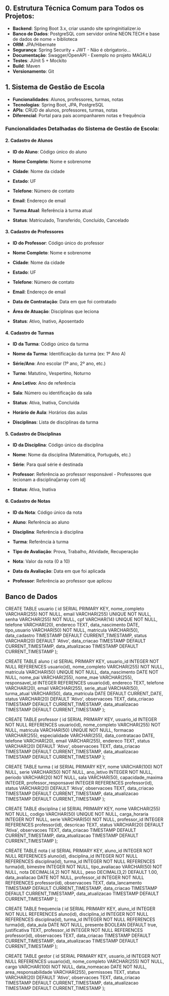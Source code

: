 ## 0. Estrutura Técnica Comum para Todos os Projetos:
- **Backend**: Spring Boot 3.x, criar usando site springinitializer.io
- **Banco de Dados**: PostgreSQL com servidor online NEON.TECH e base de dados de nome = biblioteca
- **ORM**: JPA/Hibernate
- **Segurança**: Spring Security + JWT - Não é obrigatorio...
- **Documentação**: Swagger/OpenAPI - Exemplo no projeto MAGALU
- **Testes**: JUnit 5 + Mockito
- **Build**: Maven
- **Versionamento**: Git

## 1. Sistema de Gestão de Escola
- **Funcionalidades**: Alunos, professores, turmas, notas
- **Tecnologias**: Spring Boot, JPA, PostgreSQL
- **APIs**: CRUD de alunos, professores, turmas, notas
- **Diferencial**: Portal para pais acompanharem notas e frequência

### Funcionalidades Detalhadas do Sistema de Gestão de Escola:

#### 2. Cadastro de Alunos
- **ID do Aluno**: Código único do aluno
- **Nome Completo**: Nome e sobrenome

- **Cidade**: Nome da cidade
- **Estado**: UF

- **Telefone**: Número de contato
- **Email**: Endereço de email

- **Turma Atual**: Referência à turma atual
- **Status**: Matriculado, Transferido, Concluído, Cancelado

#### 3. Cadastro de Professores
- **ID do Professor**: Código único do professor
- **Nome Completo**: Nome e sobrenome

- **Cidade**: Nome da cidade
- **Estado**: UF

- **Telefone**: Número de contato
- **Email**: Endereço de email

- **Data de Contratação**: Data em que foi contratado

- **Área de Atuação**: Disciplinas que leciona
- **Status**: Ativo, Inativo, Aposentado


#### 4. Cadastro de Turmas
- **ID da Turma**: Código único da turma
- **Nome da Turma**: Identificação da turma (ex: 1º Ano A)

- **Série/Ano**: Ano escolar (1º ano, 2º ano, etc.)
- **Turno**: Matutino, Vespertino, Noturno

- **Ano Letivo**: Ano de referência

- **Sala**: Número ou identificação da sala

- **Status**: Ativa, Inativa, Concluída
- **Horário de Aula**: Horários das aulas
- **Disciplinas**: Lista de disciplinas da turma


#### 5. Cadastro de Disciplinas
- **ID da Disciplina**: Código único da disciplina
- **Nome**: Nome da disciplina (Matemática, Português, etc.)

- **Série**: Para qual série é destinada

- **Professor**: Referência ao professor responsável - Professores que lecionam a disciplina[array com id]

- **Status**: Ativa, Inativa

#### 6. Cadastro de Notas
- **ID da Nota**: Código único da nota
- **Aluno**: Referência ao aluno
- **Disciplina**: Referência à disciplina
- **Turma**: Referência à turma

- **Tipo de Avaliação**: Prova, Trabalho, Atividade, Recuperação
- **Nota**: Valor da nota (0 a 10)
- **Data da Avaliação**: Data em que foi aplicada

- **Professor**: Referência ao professor que aplicou


## Banco de Dados
CREATE TABLE usuario (
    id SERIAL PRIMARY KEY,
    nome_completo VARCHAR(255) NOT NULL,
    email VARCHAR(255) UNIQUE NOT NULL,
    senha VARCHAR(255) NOT NULL,
    cpf VARCHAR(14) UNIQUE NOT NULL,
    telefone VARCHAR(20),
    endereco TEXT,
    data_nascimento DATE,
    tipo_usuario VARCHAR(50) NOT NULL,
    matricula VARCHAR(50),
    data_cadastro TIMESTAMP DEFAULT CURRENT_TIMESTAMP,
    status VARCHAR(20) DEFAULT 'Ativo',
    data_criacao TIMESTAMP DEFAULT CURRENT_TIMESTAMP,
    data_atualizacao TIMESTAMP DEFAULT CURRENT_TIMESTAMP
);

CREATE TABLE aluno (
    id SERIAL PRIMARY KEY,
    usuario_id INTEGER NOT NULL REFERENCES usuario(id),
    nome_completo VARCHAR(255) NOT NULL,
    matricula VARCHAR(50) UNIQUE NOT NULL,
    data_nascimento DATE NOT NULL,
    nome_pai VARCHAR(255),
    nome_mae VARCHAR(255),
    responsavel_id INTEGER REFERENCES usuario(id),
    endereco TEXT,
    telefone VARCHAR(20),
    email VARCHAR(255),
    serie_atual VARCHAR(50),
    turma_atual VARCHAR(50),
    data_matricula DATE DEFAULT CURRENT_DATE,
    status VARCHAR(20) DEFAULT 'Ativo',
    observacoes TEXT,
    data_criacao TIMESTAMP DEFAULT CURRENT_TIMESTAMP,
    data_atualizacao TIMESTAMP DEFAULT CURRENT_TIMESTAMP
);

CREATE TABLE professor (
    id SERIAL PRIMARY KEY,
    usuario_id INTEGER NOT NULL REFERENCES usuario(id),
    nome_completo VARCHAR(255) NOT NULL,
    matricula VARCHAR(50) UNIQUE NOT NULL,
    formacao VARCHAR(255),
    especialidade VARCHAR(255),
    data_contratacao DATE,
    telefone VARCHAR(20),
    email VARCHAR(255),
    endereco TEXT,
    status VARCHAR(20) DEFAULT 'Ativo',
    observacoes TEXT,
    data_criacao TIMESTAMP DEFAULT CURRENT_TIMESTAMP,
    data_atualizacao TIMESTAMP DEFAULT CURRENT_TIMESTAMP
);

CREATE TABLE turma (
    id SERIAL PRIMARY KEY,
    nome VARCHAR(100) NOT NULL,
    serie VARCHAR(50) NOT NULL,
    ano_letivo INTEGER NOT NULL,
    periodo VARCHAR(20) NOT NULL,
    sala VARCHAR(50),
    capacidade_maxima INTEGER,
    professor_responsavel INTEGER REFERENCES professor(id),
    status VARCHAR(20) DEFAULT 'Ativa',
    observacoes TEXT,
    data_criacao TIMESTAMP DEFAULT CURRENT_TIMESTAMP,
    data_atualizacao TIMESTAMP DEFAULT CURRENT_TIMESTAMP
);

CREATE TABLE disciplina (
    id SERIAL PRIMARY KEY,
    nome VARCHAR(255) NOT NULL,
    codigo VARCHAR(50) UNIQUE NOT NULL,
    carga_horaria INTEGER NOT NULL,
    serie VARCHAR(50) NOT NULL,
    professor_id INTEGER REFERENCES professor(id),
    descricao TEXT,
    status VARCHAR(20) DEFAULT 'Ativa',
    observacoes TEXT,
    data_criacao TIMESTAMP DEFAULT CURRENT_TIMESTAMP,
    data_atualizacao TIMESTAMP DEFAULT CURRENT_TIMESTAMP
);

CREATE TABLE nota (
    id SERIAL PRIMARY KEY,
    aluno_id INTEGER NOT NULL REFERENCES aluno(id),
    disciplina_id INTEGER NOT NULL REFERENCES disciplina(id),
    turma_id INTEGER NOT NULL REFERENCES turma(id),
    bimestre INTEGER NOT NULL,
    tipo_avaliacao VARCHAR(50) NOT NULL,
    nota DECIMAL(4,2) NOT NULL,
    peso DECIMAL(3,2) DEFAULT 1.00,
    data_avaliacao DATE NOT NULL,
    professor_id INTEGER NOT NULL REFERENCES professor(id),
    observacoes TEXT,
    data_lancamento TIMESTAMP DEFAULT CURRENT_TIMESTAMP,
    data_criacao TIMESTAMP DEFAULT CURRENT_TIMESTAMP,
    data_atualizacao TIMESTAMP DEFAULT CURRENT_TIMESTAMP
);

CREATE TABLE frequencia (
    id SERIAL PRIMARY KEY,
    aluno_id INTEGER NOT NULL REFERENCES aluno(id),
    disciplina_id INTEGER NOT NULL REFERENCES disciplina(id),
    turma_id INTEGER NOT NULL REFERENCES turma(id),
    data_aula DATE NOT NULL,
    presente BOOLEAN DEFAULT true,
    justificativa TEXT,
    professor_id INTEGER NOT NULL REFERENCES professor(id),
    observacoes TEXT,
    data_criacao TIMESTAMP DEFAULT CURRENT_TIMESTAMP,
    data_atualizacao TIMESTAMP DEFAULT CURRENT_TIMESTAMP
);

CREATE TABLE gestor (
    id SERIAL PRIMARY KEY,
    usuario_id INTEGER NOT NULL REFERENCES usuario(id),
    nome_completo VARCHAR(255) NOT NULL,
    cargo VARCHAR(100) NOT NULL,
    data_nomeacao DATE NOT NULL,
    area_responsabilidade VARCHAR(255),
    permissoes TEXT,
    status VARCHAR(20) DEFAULT 'Ativo',
    observacoes TEXT,
    data_criacao TIMESTAMP DEFAULT CURRENT_TIMESTAMP,
    data_atualizacao TIMESTAMP DEFAULT CURRENT_TIMESTAMP
);
